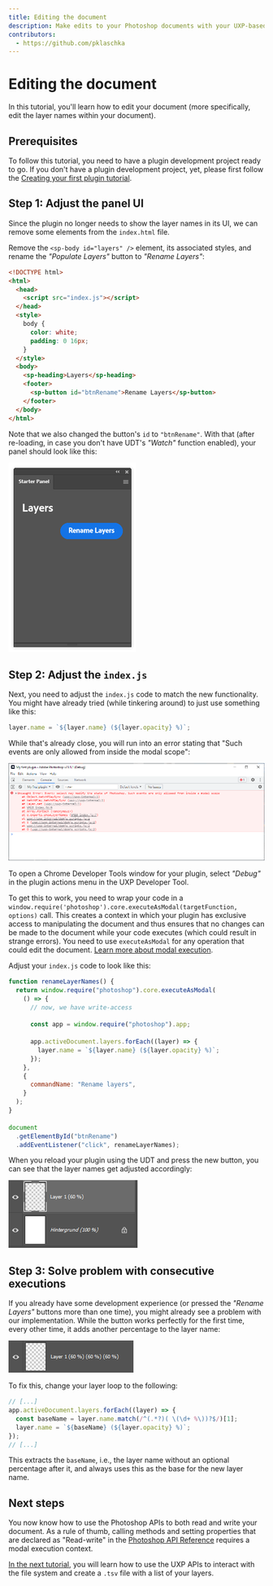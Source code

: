 ```yaml
---
title: Editing the document
description: Make edits to your Photoshop documents with your UXP-based plugin
contributors:
  - https://github.com/pklaschka
---
```


# Editing the document

In this tutorial, you'll learn how to edit your document (more specifically, edit the layer names within your document).

## Prerequisites

To follow this tutorial, you need to have a plugin development project ready to go. If you don't have a plugin
development project, yet, please first follow
the [Creating your first plugin tutorial](../creating-your-first-plugin/index.md).

## Step 1: Adjust the panel UI

Since the plugin no longer needs to show the layer names in its UI, we can remove some elements from the `index.html` file.

Remove the `<sp-body id="layers" />` element, its associated styles, and rename the _"Populate Layers"_ button to _"Rename Layers"_:

```html
<!DOCTYPE html>
<html>
  <head>
    <script src="index.js"></script>
  </head>
  <style>
    body {
      color: white;
      padding: 0 16px;
    }
  </style>
  <body>
    <sp-heading>Layers</sp-heading>
    <footer>
      <sp-button id="btnRename">Rename Layers</sp-button>
    </footer>
  </body>
</html>
```

Note that we also changed the button's `id` to `"btnRename"`. With that (after re-loading, in case you don't have UDT's _"Watch"_ function enabled), your panel should look like this:

![A Photoshop panel with a button "Rename Layers"](panel.png)

## Step 2: Adjust the `index.js`

Next, you need to adjust the `index.js` code to match the new functionality. You might have already tried (while tinkering around) to just use something like this:

```js
layer.name = `${layer.name} (${layer.opacity} %)`;
```

While that's already close, you will run into an error stating that "Such events are only allowed from inside the modal scope":

![Chrome Developer Tools showing an error: "Uncaught Error: Event: select may modify the state of Photoshop. Such events are only allowed from inside a modal scope"](modal-execution-error.png)

<InlineAlert variant="info" slots="text" />

To open a Chrome Developer Tools window for your plugin, select _"Debug"_ in the plugin actions menu in the UXP
Developer Tool.

To get this to work, you need to wrap your code in a `window.require('photoshop').core.executeAsModal(targetFunction, options)` call. This creates a context in which your plugin has exclusive access to manipulating the document and thus ensures that no changes can be made to the document while your code executes (which could result in strange errors). You need to use `executeAsModal` for any operation that could edit the document. [Learn more about modal execution](/src/pages/ps_reference/media/executeasmodal.md).

Adjust your `index.js` code to look like this:

```js
function renameLayerNames() {
  return window.require("photoshop").core.executeAsModal(
    () => {
      // now, we have write-access

      const app = window.require("photoshop").app;

      app.activeDocument.layers.forEach((layer) => {
        layer.name = `${layer.name} (${layer.opacity} %)`;
      });
    },
    {
      commandName: "Rename layers",
    }
  );
}

document
  .getElementById("btnRename")
  .addEventListener("click", renameLayerNames);
```

When you reload your plugin using the UDT and press the new button, you can see that the layer names get adjusted accordingly:

![Photoshop Layers panel with layer names "Layer 1 (60 %)" and "Background (100 %)"](layer-names.png)

## Step 3: Solve problem with consecutive executions

If you already have some development experience (or pressed the _"Rename Layers"_ buttons more than one time), you might already see a problem with our implementation. While the button works perfectly for the first time, every other time, it adds another percentage to the layer name:

![A layer with the name "Layer 1 (60 %) (60 %) (60 %)"](layer-name-problem.png)

To fix this, change your layer loop to the following:

```js
// [...]
app.activeDocument.layers.forEach((layer) => {
  const baseName = layer.name.match(/^(.*?)( \(\d+ %\))?$/)[1];
  layer.name = `${baseName} (${layer.opacity} %)`;
});
// [...]
```

This extracts the `baseName`, i.e., the layer name without an optional percentage after it, and always uses this as the base for the new layer name.

## Next steps

You now know how to use the Photoshop APIs to both read and write your document. As a rule of thumb, calling methods and setting properties that are declared as "Read-write" in the [Photoshop API Reference](/src/pages/ps_reference/index.md) requires a modal execution context.

[In the next tutorial](../writing-a-file/index.md), you will learn how to use the UXP APIs to interact with the file system and create a `.tsv` file with a list of your layers.

